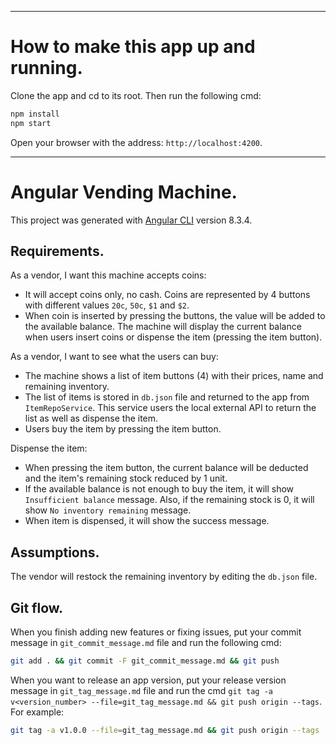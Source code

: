 --------------------------------------------------

# How to make this app up and running.

Clone the app and cd to its root. Then run the following cmd:
```bash
npm install
npm start
```

Open your browser with the address: `http://localhost:4200`.

--------------------------------------------------

# Angular Vending Machine.

This project was generated with [Angular CLI](https://github.com/angular/angular-cli) version 8.3.4.

## Requirements.

As a vendor, I want this machine accepts coins:
- It will accept coins only, no cash. Coins are represented by 4 buttons with different values `20c`, `50c`, `$1` and `$2`.
- When coin is inserted by pressing the buttons, the value will be added to the available balance. The machine will display the current balance when users insert coins or dispense the item (pressing the item button).

As a vendor, I want to see what the users can buy:
- The machine shows a list of item buttons (4) with their prices, name and remaining inventory.
- The list of items is stored in `db.json` file and returned to the app from `ItemRepoService`. This service users the local external API to return the list as well as dispense the item.
- Users buy the item by pressing the item button.

Dispense the item:
- When pressing the item button, the current balance will be deducted and the item's remaining stock reduced by 1 unit.
- If the available balance is not enough to buy the item, it will show `Insufficient balance` message. Also, if the remaining stock is 0, it will show `No inventory remaining` message.
- When item is dispensed, it will show the success message.

## Assumptions.

The vendor will restock the remaining inventory by editing the `db.json` file.

## Git flow.

When you finish adding new features or fixing issues, put your commit message in `git_commit_message.md` file and run the following cmd:
```bash
git add . && git commit -F git_commit_message.md && git push
```

When you want to release an app version, put your release version message in `git_tag_message.md` file and run the cmd `git tag -a v<version_number> --file=git_tag_message.md && git push origin --tags`. For example:
```bash
git tag -a v1.0.0 --file=git_tag_message.md && git push origin --tags
```